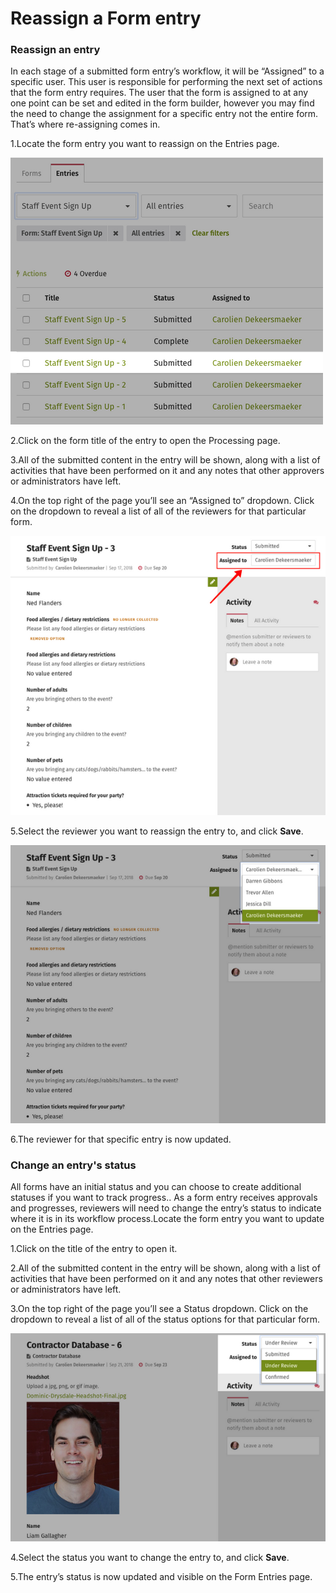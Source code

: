 # Reassign a Form entry



### Reassign an entry

In each stage of a submitted form entry’s workflow, it will be “Assigned” to a specific user. This user is responsible for performing the next set of actions that the form entry requires. The user that the form is assigned to at any one point can be set and edited in the form builder, however you may find the need to change the assignment for a specific entry not the entire form. That’s where re-assigning comes in.

1.Locate the form entry you want to reassign on the Entries page. 

![](../../../.gitbook/assets/1%20%2825%29.png)



2.Click on the form title of the entry to open the Processing page.

3.All of the submitted content in the entry will be shown, along with a list of activities that have been performed on it and any notes that other approvers or administrators have left.

4.On the top right of the page you’ll see an “Assigned to” dropdown. Click on the dropdown to reveal a list of all of the reviewers for that particular form.

![](../../../.gitbook/assets/2%20%2818%29.png)

5.Select the reviewer you want to reassign the entry to, and click **Save**.

![](../../../.gitbook/assets/3%20%281%29.png)



6.The reviewer for that specific entry is now updated.

### Change an entry's status

All forms have an initial status and you can choose to create additional statuses if you want to track progress.. As a form entry receives approvals and progresses, reviewers will need to change the entry’s status to indicate where it is in its workflow process.Locate the form entry you want to update on the Entries page.  
 

1.Click on the title of the entry to open it.

2.All of the submitted content in the entry will be shown, along with a list of activities that have been performed on it and any notes that other reviewers or administrators have left.

3.On the top right of the page you’ll see a Status dropdown. Click on the dropdown to reveal a list of all of the status options for that particular form.

![](../../../.gitbook/assets/4%20%282%29.png)



4.Select the status you want to change the entry to, and click **Save**.

5.The entry’s status is now updated and visible on the Form Entries page.

